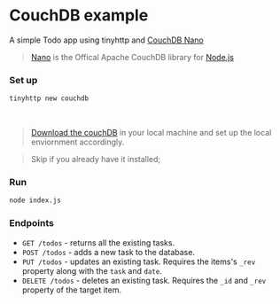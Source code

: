 # CouchDB example

A simple Todo app using tinyhttp and [CouchDB Nano](https://github.com/apache/couchdb-nano)

> [Nano](https://github.com/apache/couchdb-nano) is the Offical Apache CouchDB library for [Node.js](https://nodejs.org/en/)

### Set up

```sh
tinyhttp new couchdb
```

<br>

> [Download the couchDB](https://docs.couchdb.org/en/stable/install/index.html) in your local machine and set up the local enviornment accordingly.

> Skip if you already have it installed;

### Run

```bash
node index.js
```

### Endpoints

- `GET /todos` - returns all the existing tasks.
- `POST /todos` - adds a new task to the database.
- `PUT /todos` - updates an existing task. Requires the items's `_rev` property along with the `task` and `date`.
- `DELETE /todos` - deletes an existing task. Requires the `_id` and `_rev` property of the target item.
